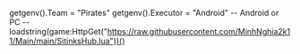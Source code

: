 getgenv().Team = "Pirates"
getgenv().Executor = "Android" -- Android or PC --
loadstring(game:HttpGet("https://raw.githubusercontent.com/MinhNghia2k11/Main/main/SitinksHub.lua"))()
